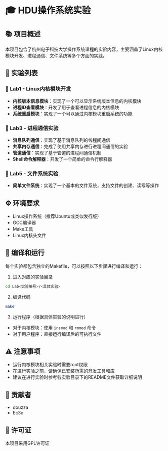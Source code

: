 # 🎓 HDU操作系统实验

## 📚 项目概述
本项目包含了杭州电子科技大学操作系统课程的实验内容，主要涵盖了Linux内核模块开发、进程通信、文件系统等多个方面的实践。

## 🧪 实验列表

### 🔧 Lab1 - Linux内核模块开发
- **内核版本信息模块**：实现了一个可以显示系统版本信息的内核模块
- **进程ID查看模块**：开发了用于查看进程信息的内核模块
- **系统重启模块**：实现了一个可以通过内核模块重启系统的功能

### 🔄 Lab3 - 进程通信实验
- **消息队列通信**：实现了基于消息队列的线程间通信
- **共享内存通信**：完成了使用共享内存进行进程间通信的实验
- **管道通信**：实现了基于管道的进程间通信机制
- **Shell命令解释器**：开发了一个简单的命令行解释器

### 📂 Lab5 - 文件系统实验
- **简单文件系统**：实现了一个基本的文件系统，支持文件的创建、读写等操作

## ⚙️ 环境要求
- Linux操作系统（推荐Ubuntu或类似发行版）
- GCC编译器
- Make工具
- Linux内核头文件

## 🚀 编译和运行
每个实验都包含独立的Makefile，可以按照以下步骤进行编译和运行：

1. 进入对应的实验目录
```bash
cd Lab<实验编号>/<具体实验>
```

2. 编译代码
```bash
make
```

3. 运行程序（根据具体实验的说明进行）
- 对于内核模块：使用 `insmod` 和 `rmmod` 命令
- 对于用户程序：直接运行编译后的可执行文件

## ⚠️ 注意事项
- 运行内核模块相关实验时需要root权限
- 在进行实验之前，请确保已安装所需的开发工具和库
- 建议在进行实验时参考各实验目录下的README文件获取详细说明

## 👥 贡献者
- douzza
- Ec3o

## 📄 许可证
本项目采用GPL许可证